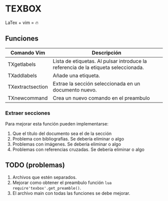 # TEXBOX
LaTex + vim = :fire:

## Funciones
| Comando Vim      | Descripción                                                                             |
|------------------|-----------------------------------------------------------------------------------------|
| TXgetlabels      | Lista de etiquetas. Al pulsar <CR> introduce la referencia de la etiqueta seleccionada. |
| TXaddlabels      | Añade una etiqueta.                                                                     |
| TXextractsection | Extrae la sección seleccionada en un documento nuevo.                                   |
| TXnewcommand     | Crea un nuevo comando en el preambulo


### Extraer secciones
Para mejorar esta función pueden implementarse:
1. Que el título del documento sea el de la sección
2. Problema con bibliografías. Se debería eliminar o algo
3. Problemas con imágenes. Se debería eliminar o algo
4. Problemas con referencias cruzadas. Se debería eliminar o algo

## TODO (problemas)
1. Archivos que estén separados.
2. Mejorar como obtener el preambulo función `lua require'texbox'.get_preamble()`.
3. El archivo main con todas las funciones se debe mejorar.
